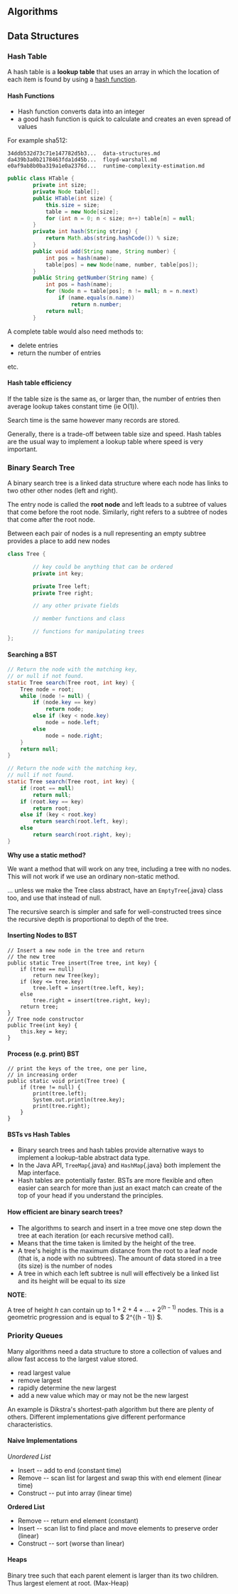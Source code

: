 ## Algorithms 

## Data Structures

### Hash Table

A hash table is a **lookup table** that uses an array in which the location of
each item is found by using a [hash function](#hash-functions).

#### Hash Functions

-   Hash function converts data into an integer
-   a good hash function is quick to calculate and creates an even spread of
    values

For example sha512:

    34ddb532d73c71e147782d5b3...  data-structures.md
    da439b3a0b2178463fda1d45b...  floyd-warshall.md
    e0af9ab8b0ba319a1e0a2376d...  runtime-complexity-estimation.md

```java
public class HTable {
        private int size;
        private Node table[];
        public HTable(int size) {
            this.size = size;
            table = new Node[size];
            for (int n = 0; n < size; n++) table[n] = null;
        }
        private int hash(String string) {
            return Math.abs(string.hashCode()) % size;
        }
        public void add(String name, String number) {
            int pos = hash(name);
            table[pos] = new Node(name, number, table[pos]);
        }
        public String getNumber(String name) {
            int pos = hash(name);
            for (Node n = table[pos]; n != null; n = n.next)
                if (name.equals(n.name))
                    return n.number;
            return null;
        }
```

A complete table would also need methods to:

-   delete entries
-   return the number of entries

etc.


#### Hash table efficiency

If the table size is the same as, or larger than, the number of entries then
average lookup takes constant time (ie O(1)).

Search time is the same however many records are stored.

Generally, there is a trade-off between table size and speed. Hash tables are
the usual way to implement a lookup table where speed is very important.

### Binary Search Tree

A binary search tree is a linked data structure where each node has links to
two other other nodes (left and right).

The entry node is called the **root node** and left leads to a subtree of
values that come before the root node. Similarly, right refers to a subtree of
nodes that come after the root node.

Between each pair of nodes is a null representing an empty subtree provides a
place to add new nodes

```java
class Tree {

        // key could be anything that can be ordered
        private int key;

        private Tree left;
        private Tree right;

        // any other private fields

        // member functions and class

        // functions for manipulating trees
};
```

#### Searching a BST

```java
// Return the node with the matching key,
// or null if not found.
static Tree search(Tree root, int key) {
    Tree node = root;
    while (node != null) {
        if (node.key == key)
            return node;
        else if (key < node.key)
            node = node.left;
        else
            node = node.right;
    }
    return null;
}
```

```java
// Return the node with the matching key,
// null if not found.
static Tree search(Tree root, int key) {
    if (root == null)
        return null;
    if (root.key == key)
        return root;
    else if (key < root.key)
        return search(root.left, key);
    else
        return search(root.right, key);
}
```

**Why use a static method?**

We want a method that will work on any tree, including a tree with no nodes.
This will not work if we use an ordinary non-static method.

... unless we make the Tree class abstract, have an `EmptyTree`{.java} class too, and
use that instead of null.

The recursive search is simpler and safe for well-constructed trees since the
recursive depth is proportional to depth of the tree.

#### Inserting Nodes to BST

``` {.java}
// Insert a new node in the tree and return
// the new tree
public static Tree insert(Tree tree, int key) {
    if (tree == null)
        return new Tree(key);
    if (key <= tree.key)
        tree.left = insert(tree.left, key);
    else
        tree.right = insert(tree.right, key);
    return tree;
}
// Tree node constructor
public Tree(int key) {
    this.key = key;
}
```

#### Process (e.g. print) BST

``` {.java}
// print the keys of the tree, one per line,
// in increasing order
public static void print(Tree tree) {
    if (tree != null) {
        print(tree.left);
        System.out.println(tree.key);
        print(tree.right);
    }
}
```

#### BSTs vs Hash Tables

-   Binary search trees and hash tables provide alternative ways to implement a
    lookup-table abstract data type.
-   In the Java API, `TreeMap`{.java} and `HashMap`{.java} both implement the Map
    interface.
-   Hash tables are potentially faster. BSTs are more flexible and often easier
    can search for more than just an exact match can create of the top of your
    head if you understand the principles.

#### How efficient are binary search trees?

-   The algorithms to search and insert in a tree move one step down the tree
    at each iteration (or each recursive method call).
-   Means that the time taken is limited by the height of the tree.
-   A tree's height is the maximum distance from the root to a leaf node (that
    is, a node with no subtrees). The amount of data stored in a tree (its
    size) is the number of nodes
-   A tree in which each left subtree is null will effectively be a linked list
    and its height will be equal to its size

**NOTE**:

A tree of height $h$ can contain up to $1 + 2 + 4 + \dots + 2^{(h - 1)}$ nodes.
This is a geometric progression and is equal to $ 2^{(h - 1)} $.

### Priority Queues

Many algorithms need a data structure to store a collection of values and
allow fast access to the largest value stored.

- read largest value
- remove largest
- rapidly determine the new largest
- add a new value which may or may not be the new largest

An example is Dikstra's shortest-path algorithm but there are plenty of others.
Different implementations give different performance characteristics.

#### Naive Implementations

*Unordered List*

-   Insert -- add to end (constant time)
-   Remove -- scan list for largest and swap this with end element (linear
    time)
-   Construct -- put into array (linear time)

**Ordered List**

-   Remove -- return end element (constant)
-   Insert -- scan list to find place and move elements to preserve order
    (linear)
-   Construct -- sort (worse than linear)


#### Heaps

Binary tree such that each parent element is larger than its two children. Thus
largest element at root. (Max-Heap)
